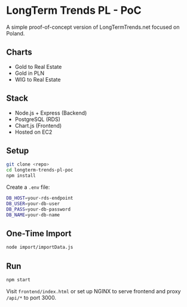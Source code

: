# LongTerm Trends PL - PoC

A simple proof-of-concept version of LongTermTrends.net focused on Poland.

## Charts
- Gold to Real Estate
- Gold in PLN
- WIG to Real Estate

## Stack
- Node.js + Express (Backend)
- PostgreSQL (RDS)
- Chart.js (Frontend)
- Hosted on EC2

## Setup

```bash
git clone <repo>
cd longterm-trends-pl-poc
npm install
```

Create a `.env` file:
```bash
DB_HOST=your-rds-endpoint
DB_USER=your-db-user
DB_PASS=your-db-password
DB_NAME=your-db-name
```

## One-Time Import

```bash
node import/importData.js
```

## Run

```bash
npm start
```

Visit `frontend/index.html` or set up NGINX to serve frontend and proxy `/api/*` to port 3000.